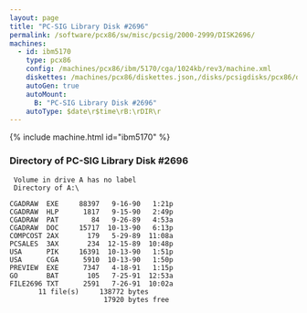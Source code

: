 ```yaml
---
layout: page
title: "PC-SIG Library Disk #2696"
permalink: /software/pcx86/sw/misc/pcsig/2000-2999/DISK2696/
machines:
  - id: ibm5170
    type: pcx86
    config: /machines/pcx86/ibm/5170/cga/1024kb/rev3/machine.xml
    diskettes: /machines/pcx86/diskettes.json,/disks/pcsigdisks/pcx86/diskettes.json
    autoGen: true
    autoMount:
      B: "PC-SIG Library Disk #2696"
    autoType: $date\r$time\rB:\rDIR\r
---
```


{% include machine.html id="ibm5170" %}

### Directory of PC-SIG Library Disk #2696

     Volume in drive A has no label
     Directory of A:\

    CGADRAW  EXE     88397   9-16-90   1:21p
    CGADRAW  HLP      1817   9-15-90   2:49p
    CGADRAW  PAT        84   9-26-89   4:53a
    CGADRAW  DOC     15717  10-13-90   6:13p
    COMPCOST 2AX       179   5-29-89  11:08a
    PCSALES  3AX       234  12-15-89  10:48p
    USA      PIK     16391  10-13-90   1:51p
    USA      CGA      5910  10-13-90   1:50p
    PREVIEW  EXE      7347   4-18-91   1:15p
    GO       BAT       105   7-25-91  12:53a
    FILE2696 TXT      2591   7-26-91  10:02a
           11 file(s)     138772 bytes
                           17920 bytes free
